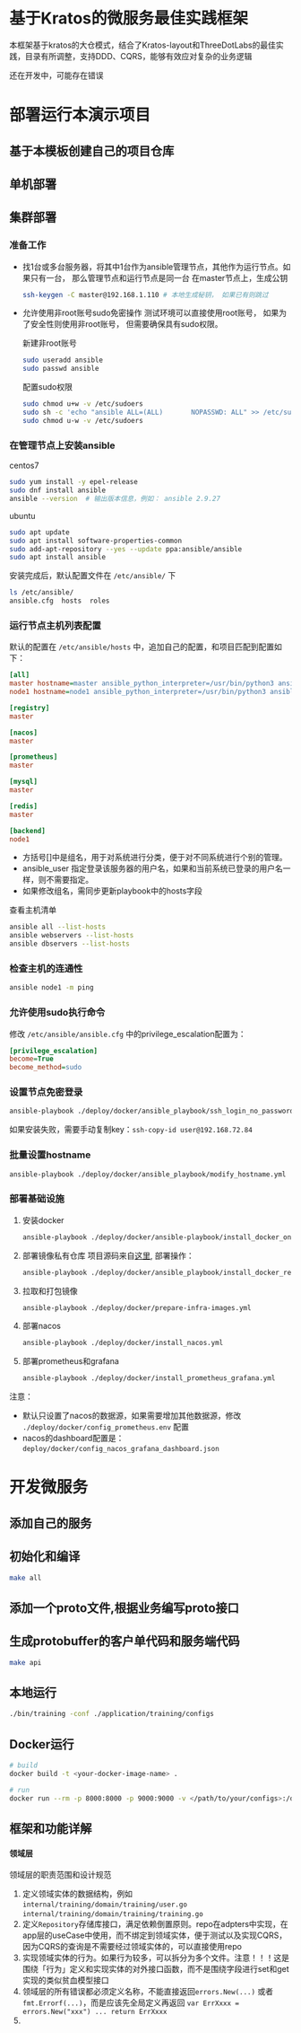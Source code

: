 # 基于Kratos的微服务最佳实践框架

本框架基于kratos的大仓模式，结合了Kratos-layout和ThreeDotLabs的最佳实践，目录有所调整，支持DDD、CQRS，能够有效应对复杂的业务逻辑

还在开发中，可能存在错误

# 部署运行本演示项目

## 基于本模板创建自己的项目仓库

## 单机部署

## 集群部署

### 准备工作

- 找1台或多台服务器，将其中1台作为ansible管理节点，其他作为运行节点。如果只有一台， 那么管理节点和运行节点是同一台
    在master节点上，生成公钥

    ```bash
    ssh-keygen -C master@192.168.1.110 # 本地生成秘钥， 如果已有则跳过
    ```

- 允许使用非root账号sudo免密操作
  测试环境可以直接使用root账号， 如果为了安全性则使用非root账号， 但需要确保具有sudo权限。
  
  新建非root账号

    ```bash
    sudo useradd ansible
    sudo passwd ansible
    ```

  配置sudo权限

  ```bash
  sudo chmod u+w -v /etc/sudoers
  sudo sh -c 'echo "ansible ALL=(ALL)       NOPASSWD: ALL" >> /etc/sudoers'
  sudo chmod u-w -v /etc/sudoers
  ```

### 在管理节点上安装ansible

centos7

```bash
sudo yum install -y epel-release
sudo dnf install ansible
ansible --version  # 输出版本信息，例如： ansible 2.9.27
```

ubuntu

```bash
sudo apt update
sudo apt install software-properties-common
sudo add-apt-repository --yes --update ppa:ansible/ansible
sudo apt install ansible
```

安装完成后，默认配置文件在 `/etc/ansible/` 下

```bash
ls /etc/ansible/
ansible.cfg  hosts  roles
```

### 运行节点主机列表配置

默认的配置在 `/etc/ansible/hosts` 中，追加自己的配置，和项目匹配到配置如下：

```ini
[all]
master hostname=master ansible_python_interpreter=/usr/bin/python3 ansible_host=192.168.72.36 ansible_port=22 ansible_user=sqf # ansible_pass='Tsss'
node1 hostname=node1 ansible_python_interpreter=/usr/bin/python3 ansible_host=192.168.72.84 ansible_port=22 ansible_user=user # ansible_pass='Tsss'

[registry]
master

[nacos]
master

[prometheus]
master

[mysql]
master

[redis]
master

[backend]
node1
```

- 方括号[]中是组名，用于对系统进行分类，便于对不同系统进行个别的管理。
- ansible_user 指定登录该服务器的用户名，如果和当前系统已登录的用户名一样，则不需要指定。
- 如果修改组名，需同步更新playbook中的hosts字段

查看主机清单

```bash
ansible all --list-hosts
ansible webservers --list-hosts
ansible dbservers --list-hosts 
```

### 检查主机的连通性

```bash
ansible node1 -m ping 
```

### 允许使用sudo执行命令

修改 `/etc/ansible/ansible.cfg` 中的privilege_escalation配置为：

```ini
[privilege_escalation]
become=True
become_method=sudo
```

### 设置节点免密登录

```bash
ansible-playbook ./deploy/docker/ansible_playbook/ssh_login_no_password.yml
```

如果安装失败，需要手动复制key：`ssh-copy-id user@192.168.72.84`
### 批量设置hostname

```bash
ansible-playbook ./deploy/docker/ansible_playbook/modify_hostname.yml
```

### 部署基础设施

1. 安装docker

    ```bash
    ansible-playbook ./deploy/docker/ansible-playbook/install_docker_online.yml
    ```

2. 部署镜像私有仓库
    项目源码来自[这里](https://github.com/Joxit/docker-registry-ui), 部署操作：

    ```bash
    ansible-playbook ./deploy/docker/ansible_playbook/install_docker_registry.yml
    ```

3. 拉取和打包镜像

   ```bash
   ansible-playbook ./deploy/docker/prepare-infra-images.yml
   ```

4. 部署nacos

   ```bash
   ansible-playbook ./deploy/docker/install_nacos.yml
   ```

5. 部署prometheus和grafana

   ```bash
   ansible-playbook ./deploy/docker/install_prometheus_grafana.yml
   ```

  注意：
  
  - 默认只设置了nacos的数据源，如果需要增加其他数据源，修改 `./deploy/docker/config_prometheus.env` 配置
  - nacos的dashboard配置是： `deploy/docker/config_nacos_grafana_dashboard.json`

# 开发微服务

## 添加自己的服务



## 初始化和编译

```bash
make all
```

## 添加一个proto文件,根据业务编写proto接口

## 生成protobuffer的客户单代码和服务端代码

```bash
make api
```

## 本地运行

```bash
./bin/training -conf ./application/training/configs
```

## Docker运行

```bash
# build
docker build -t <your-docker-image-name> .

# run
docker run --rm -p 8000:8000 -p 9000:9000 -v </path/to/your/configs>:/data/conf <your-docker-image-name>
```

## 框架和功能详解


#### 领域层

领域层的职责范围和设计规范

1. 定义领域实体的数据结构，例如 `internal/training/domain/training/user.go` `internal/training/domain/training/training.go`
2. 定义`Repository`存储库接口，满足依赖倒置原则。repo在adpters中实现，在app层的useCase中使用，而不绑定到领域实体，便于测试以及实现CQRS，因为CQRS的查询是不需要经过领域实体的，可以直接使用repo
3. 实现领域实体的行为。如果行为较多，可以拆分为多个文件。注意！！！这是围绕「行为」定义和实现实体的对外接口函数，而不是围绕字段进行set和get实现的类似贫血模型接口
4. 领域层的所有错误都必须定义名称，不能直接返回`errors.New(...)` 或者`fmt.Errorf(...)`，而是应该先全局定义再返回 `var ErrXxxx = errors.New("xxx") ... return ErrXxxx`
5. 